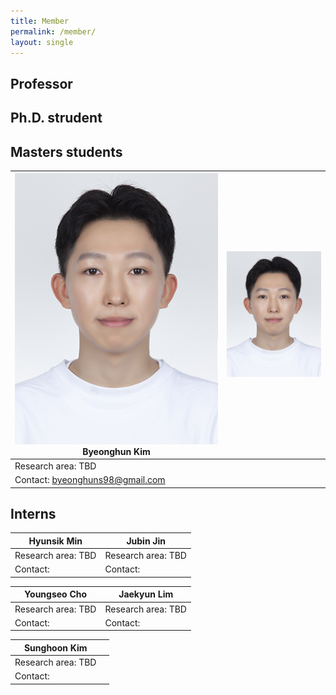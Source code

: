 ```yaml
---
title: Member
permalink: /member/
layout: single
---
```

## Professor

## Ph.D. strudent

## Masters students  
  
| ![Image](../assets/images/member/bh.jpg)  Byeonghun Kim |<img src="../assets/images/member/bh.jpg" alt="Byeonghuun Kim" width="300">  |
| -------- | -------- |
| Research area: TBD   |   | 
| Contact: byeonghuns98@gmail.com   |  | 

## Interns  
  
| Hyunsik Min | Jubin Jin |
| -------- | -------- |
| Research area: TBD   | Research area: TBD    | 
| Contact:    | Contact:    | 

| Youngseo Cho | Jaekyun Lim |
| -------- | -------- |
| Research area: TBD   | Research area: TBD    | 
| Contact:    | Contact:    | 

| Sunghoon Kim |  |
| -------- | -------- |
| Research area: TBD   |  | 
| Contact:    |  | 
